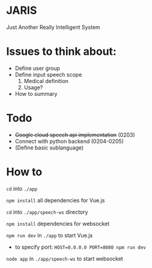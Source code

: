 # JARIS
Just Another Really Intelligent System

# Issues to think about:
* Define user group
* Define input speech scope
    1. Medical definition
    2. Usage?
* How to summary

# Todo
* ~~Google cloud speech api implementation~~ (0203)
* Connect with python backend (0204-0205)
* (Define basic sublanguage)


# How to

`cd` into `./app` 

`npm install` all dependencies for Vue.js


`cd` into `./app/speech-ws` directory

 `npm install` dependencies for websocket


`npm run dev` in `./app` to start Vue.js
* to specify port: `HOST=0.0.0.0 PORT=8080 npm run dev`

`node app` in `./app/speech-ws` to start websocket



